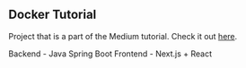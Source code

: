 ## Docker Tutorial

Project that is a part of the Medium tutorial. Check it out [here](https://medium.com/@kubaner1/understand-docker-f569338486c5).

Backend - Java Spring Boot
Frontend - Next.js + React


